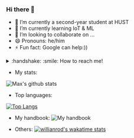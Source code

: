 ### Hi there 👋

- 🔭 I’m currently a second-year student at HUST
- 🌱 I’m currently learning IoT & ML
- 👯 I’m looking to collaborate on ...
- 😄 Pronouns: he/him
- ⚡ Fun fact: Google can help:))
 

 <details>
   <summary>:handshake: :smile: How to reach me!
   </summary>
 <br />
  - [Mail](mailto:maxph22112000@gmail.com) 
  - [Facebook](https://www.facebook.com/profile.php?id=100010363235671)
  - [My CV](none.pdf)
  
 </details>


- My stats:

![Max's github stats](https://github-readme-stats.vercel.app/api?username=manhph2211&hide=contribs,issues&show_icons=true)

- Top languages: 

[![Top Langs](https://github-readme-stats.vercel.app/api/top-langs/?username=manhph2211)](https://github.com/anuraghazra/github-readme-stats)

- My handbook:
![My handbook](https://github-readme-stats.vercel.app/api/pin?username=manhph2211&repo=https://github.com/manhph2211/My-Handbook&title_color=fff&icon_color=f9f9f9&text_color=9f9f9f&bg_color=151515)

- Others:
[![willianrod's wakatime stats](https://github-readme-stats.vercel.app/api/wakatime?username=manhph2211&layout=compact)](https://github.com/manhph2211/github-readme-stats)

